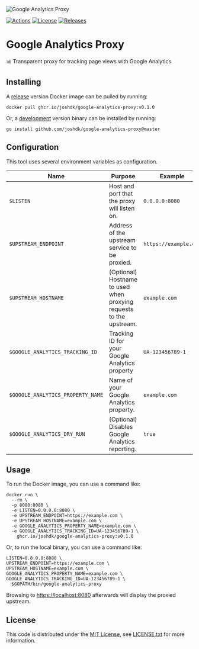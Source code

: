![Google Analytics Proxy](https://user-images.githubusercontent.com/307183/131599246-f0516c3b-2f91-43ab-9db9-52e5180c59ad.png)

[![Actions][github-actions-badge]][github-actions-link]
[![License][license-badge]][license-link]
[![Releases][github-release-badge]][github-release-link]

# Google Analytics Proxy

📊 Transparent proxy for tracking page views with Google Analytics

## Installing

A [release][github-release-link] version Docker image can be pulled by running:

```shell
docker pull ghcr.io/joshdk/google-analytics-proxy:v0.1.0
```

Or, a [development][github-master-link] version binary can be installed by running:

```shell
go install github.com/joshdk/google-analytics-proxy@master
```

## Configuration

This tool uses several environment variables as configuration.

| Name                              | Purpose                                                             | Example               |
| --------------------------------- | ------------------------------------------------------------------- | --------------------- |
| `$LISTEN`                         | Host and port that the proxy will listen on.                        | `0.0.0.0:8080`        |
| `$UPSTREAM_ENDPOINT`              | Address of the upstream service to be proxied.                      | `https://example.com` |
| `$UPSTREAM_HOSTNAME`              | (Optional) Hostname to used when proxying requests to the upstream. | `example.com`         |
| `$GOOGLE_ANALYTICS_TRACKING_ID`   | Tracking ID for your Google Analytics property                      | `UA-123456789-1`      |
| `$GOOGLE_ANALYTICS_PROPERTY_NAME` | Name of your Google Analytics property.                             | `example.com`         |
| `$GOOGLE_ANALYTICS_DRY_RUN`       | (Optional) Disables Google Analytics reporting.                     | `true`                |

## Usage

To run the Docker image, you can use a command like:

```shell
docker run \
  --rm \
  -p 8080:8080 \
  -e LISTEN=0.0.0.0:8080 \
  -e UPSTREAM_ENDPOINT=https://example.com \
  -e UPSTREAM_HOSTNAME=example.com \
  -e GOOGLE_ANALYTICS_PROPERTY_NAME=example.com \
  -e GOOGLE_ANALYTICS_TRACKING_ID=UA-123456789-1 \
    ghcr.io/joshdk/google-analytics-proxy:v0.1.0
```

Or, to run the local binary, you can use a command like:

```shell
LISTEN=0.0.0.0:8080 \
UPSTREAM_ENDPOINT=https://example.com \
UPSTREAM_HOSTNAME=example.com \
GOOGLE_ANALYTICS_PROPERTY_NAME=example.com \
GOOGLE_ANALYTICS_TRACKING_ID=UA-123456789-1 \
  $GOPATH/bin/google-analytics-proxy
```

Browsing to [https://localhost:8080](https://localhost:8080) afterwards will display the proxied upstream.

## License

This code is distributed under the [MIT License][license-link], see [LICENSE.txt][license-file] for more information.

[github-actions-badge]:  https://github.com/joshdk/google-analytics-proxy/workflows/Build/badge.svg
[github-actions-link]:   https://github.com/joshdk/google-analytics-proxy/actions
[github-master-link]:    https://github.com/joshdk/google-analytics-proxy/tree/master
[github-release-badge]:  https://img.shields.io/github/release/joshdk/google-analytics-proxy/all.svg
[github-release-link]:   https://github.com/joshdk/google-analytics-proxy/releases
[license-badge]:         https://img.shields.io/badge/license-MIT-green.svg
[license-file]:          https://github.com/joshdk/google-analytics-proxy/blob/master/LICENSE.txt
[license-link]:          https://opensource.org/licenses/MIT
